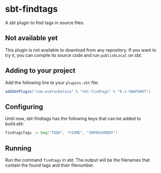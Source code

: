 sbt-findtags
============

A sbt plugin to find tags in source files.

Not available yet
-----------------

This plugin is not available to download from any repository. If you want to try it, you can compile its source code and run `publishLocal` on sbt.


Adding to your project
----------------------

Add the following line to your `plugins.sbt` file:

```scala
addSbtPlugin("com.esdrasbeleza" % "sbt-findtags" % "0.1-SNAPSHOT")
```

Configuring
-----------

Until now, sbt-findtags has the following keys that can be added to build.sbt:

```scala
findtagsTags := Seq("TODO", "FIXME", "IMPROVEMENT")
```

Running
-------

Run the command `findtags` in sbt. The output will be the filenames that contain the found tags and their filenumber.
